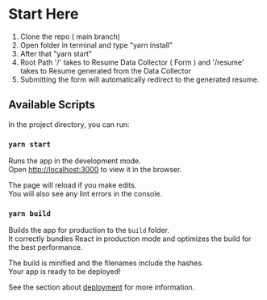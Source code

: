 # Start Here

1. Clone the repo ( main branch)
2. Open folder in terminal and type "yarn install"
3. After that "yarn start"
4. Root Path '/' takes to Resume Data Collector ( Form ) and '/resume' takes to Resume generated from the Data Collector
5. Submitting the form will automatically redirect to the generated resume.

## Available Scripts

In the project directory, you can run:

### `yarn start`

Runs the app in the development mode.\
Open [http://localhost:3000](http://localhost:3000) to view it in the browser.

The page will reload if you make edits.\
You will also see any lint errors in the console.

### `yarn build`

Builds the app for production to the `build` folder.\
It correctly bundles React in production mode and optimizes the build for the best performance.

The build is minified and the filenames include the hashes.\
Your app is ready to be deployed!

See the section about [deployment](https://facebook.github.io/create-react-app/docs/deployment) for more information.
